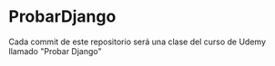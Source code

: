 # ProbarDjango
Cada commit de este repositorio será una clase del curso de Udemy llamado "Probar Django"
